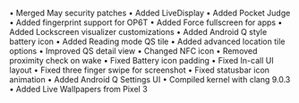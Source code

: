 • Merged May security patches
• Added LiveDisplay
• Added Pocket Judge
• Added fingerprint support for OP6T
• Added Force fullscreen for apps
• Added Lockscreen visualizer customizations
• Added Android Q style battery icon
• Added Reading mode QS tile
• Added advanced location tile options
• Improved QS detail view
• Changed NFC icon
• Removed proximity check on wake
• Fixed Battery icon padding
• Fixed In-call UI layout
• Fixed three finger swipe for screenshot
• Fixed statusbar icon animation
• Added Android Q Settings UI
• Compiled kernel with clang 9.0.3
• Added Live Wallpapers from Pixel 3
